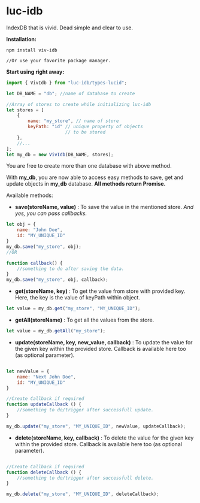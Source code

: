 # luc-idb
IndexDB that is vivid. Dead simple and clear to use.

**Installation:**
```
npm install viv-idb

//Or use your favorite package manager.
```


**Start using right away:**
```javascript
import { VivIdb } from "luc-idb/types-lucid";

let DB_NAME = "db"; //name of database to create

//Array of stores to create while initializing luc-idb
let stores = [
    {
        name: "my_store", // name of store
        keyPath: "id" // unique property of objects 
                      // to be stored
    },
    //...
];    
let my_db = new VivIdb(DB_NAME, stores);
```
You are free to create more than one database with above method.


With **my_db**, you are now able to access easy methods to save, get and update objects in **my_db** database.
**All methods return Promise.** 

Available methods: 

- **save(storeName, value)** : To save the value in the mentioned store. _And yes, you can pass callbacks._

```javascript
let obj = { 
    name: "John Doe",
    id: "MY_UNIQUE_ID"
}
my_db.save("my_store", obj);
//OR 

function callback() {
    //something to do after saving the data.
}
my_db.save("my_store", obj, callback);

```


- **get(storeName, key)** : To get the value from store with provided key. Here, the key is the value of keyPath within object.
```javascript
let value = my_db.get("my_store", "MY_UNIQUE_ID");
```

- **getAll(storeName)** : To get all the values from the store.
```javascript
let value = my_db.getAll("my_store");
```

- **update(storeName, key, new_value, callback)** : To update the value for the given key within the provided store. Callback is available here too (as optional parameter).
```javascript

let newValue = { 
    name: "Next John Doe",
    id: "MY_UNIQUE_ID"
}

//Create Callback if required
function updateCallback () { 
    //something to do/trigger after successfull update.
}

my_db.update("my_store", "MY_UNIQUE_ID", newValue, updateCallback);

```

- **delete(storeName, key, callback)** : To delete the value for the given key within the provided store. Callback is available here too (as optional parameter).
```javascript

//Create Callback if required
function deleteCallback () { 
    //something to do/trigger after successfull delete.
}

my_db.delete("my_store", "MY_UNIQUE_ID", deleteCallback);

```